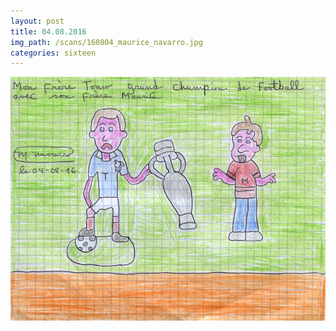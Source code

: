 ```yaml
---
layout: post
title: 04.08.2016
img_path: /scans/160804_maurice_navarro.jpg
categories: sixteen
---
```


![](/scans/160804_maurice_navarro_720.jpg)
